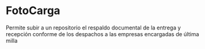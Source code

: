 # FotoCarga
Permite subir a un repositorio el respaldo documental de la entrega y recepción conforme de los despachos a las empresas encargadas de última milla
